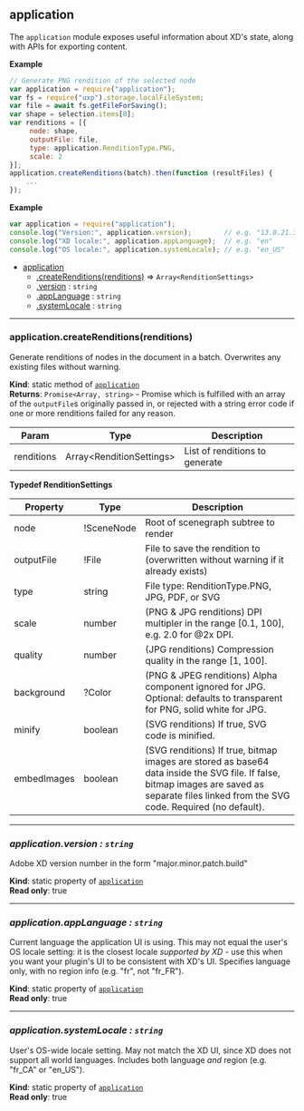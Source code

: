 <a name="module_application"></a>

## application
The `application` module exposes useful information about XD's state, along with APIs for exporting content.

**Example**  
```js
// Generate PNG rendition of the selected node
var application = require("application");
var fs = require("uxp").storage.localFileSystem;
var file = await fs.getFileForSaving();
var shape = selection.items[0];
var renditions = [{
     node: shape,
     outputFile: file,
     type: application.RenditionType.PNG,
     scale: 2
}];
application.createRenditions(batch).then(function (resultFiles) {
    ...
});
```

**Example**  
```js
var application = require("application");
console.log("Version:", application.version);        // e.g. "13.0.21.3"
console.log("XD locale:", application.appLanguage);  // e.g. "en"
console.log("OS locale:", application.systemLocale); // e.g. "en_US"
```

* [application](#module_application)
    * [.createRenditions(renditions)](#module_application.createRenditions) ⇒ <code>Array&lt;RenditionSettings></code>
    * [.version](#module_application.version) : <code>string</code>
    * [.appLanguage](#module_application.appLanguage) : <code>string</code>
    * [.systemLocale](#module_application.systemLocale) : <code>string</code>


* * *

<a name="module_application.createRenditions"></a>

### application.createRenditions(renditions)
Generate renditions of nodes in the document in a batch. Overwrites any existing files without warning.

**Kind**: static method of [<code>application</code>](#module_application)  
**Returns**: <code>Promise&lt;Array, string></code> - Promise which is fulfilled with an array of the `outputFile`s originally passed in,
or rejected with a string error code if one or more renditions failed for any reason.

| Param | Type | Description |
| --- | --- | --- |
| renditions | Array&lt;RenditionSettings> | List of renditions to generate |

**Typedef RenditionSettings**

| Property | Type | Description |
| --- | --- | --- |
| node | !SceneNode | Root of scenegraph subtree to render |
| outputFile | !File | File to save the rendition to (overwritten without warning if it already exists) |
| type | string | File type: RenditionType.PNG, JPG, PDF, or SVG |
| scale | number | (PNG & JPG renditions) DPI multipler in the range [0.1, 100], e.g. 2.0 for @2x DPI. |
| quality | number | (JPG renditions) Compression quality in the range [1, 100]. |
| background | ?Color | (PNG & JPEG renditions) Alpha component ignored for JPG. Optional: defaults to transparent for PNG, solid white for JPG. |
| minify | boolean | (SVG renditions) If true, SVG code is minified. |
| embedImages | boolean | (SVG renditions) If true, bitmap images are stored as base64 data inside the SVG file. If false, bitmap images are saved as separate files linked from the SVG code. Required (no default). |


* * *

<a name="module_application.version"></a>

### *application.version : <code>string</code>*
Adobe XD version number in the form "major.minor.patch.build"

**Kind**: static property of [<code>application</code>](#module_application)  
**Read only**: true  


* * *

<a name="module_application.appLanguage"></a>

### *application.appLanguage : <code>string</code>*
Current language the application UI is using. This may not equal the user's OS locale setting: it is the closest
locale *supported by XD* - use this when you want your plugin's UI to be consistent with XD's UI. Specifies
language only, with no region info (e.g. "fr", not "fr_FR").

**Kind**: static property of [<code>application</code>](#module_application)  
**Read only**: true  


* * *

<a name="module_application.systemLocale"></a>

### *application.systemLocale : <code>string</code>*
User's OS-wide locale setting. May not match the XD UI, since XD does not support all world languages. Includes both
language *and* region (e.g. "fr_CA" or "en_US").

**Kind**: static property of [<code>application</code>](#module_application)  
**Read only**: true  
